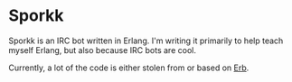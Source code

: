 Sporkk
======

Sporkk is an IRC bot written in Erlang. I'm writing it primarily to help teach myself Erlang, but also because IRC bots are cool.

Currently, a lot of the code is either stolen from or based on [Erb](https://github.com/wrboyce/erb).

